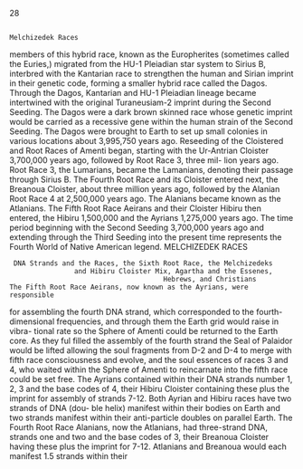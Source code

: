 28 
    
 
                         

                                                                                                                             
                                                                                                                          Melchizedek Races
members of this hybrid race, known as the Europherites (sometimes called the
Euries,) migrated from the HU-1 Pleiadian star system to Sirius B, interbred
with the Kantarian race to strengthen the human and Sirian imprint in their
genetic code, forming a smaller hybrid race called the Dagos.  Through the
Dagos, Kantarian and HU-1 Pleiadian lineage became intertwined with the
original Turaneusiam-2 imprint during the Second Seeding. The Dagos were a
dark brown skinned race whose genetic imprint would be carried as a recessive
gene within the human strain of the Second Seeding. The Dagos were brought
to Earth to set up small colonies in various locations about 3,995,750 years ago.
Reseeding of the Cloistered and Root Races of Amenti began, starting with the
Ur-Antrian Cloister 3,700,000 years ago, followed by Root Race 3, three mil-
lion years ago. Root Race 3, the Lumarians, became the Lamanians,  denoting
their passage through Sirius B. The Fourth Root Race and its Cloister entered
next, the Breanoua Cloister, about three million years ago, followed by the
Alanian Root Race 4 at 2,500,000 years ago. The Alanians became known as
the Atlanians. The Fifth Root Race Aeirans and their Cloister Hibiru then
entered, the Hibiru 1,500,000 and the Ayrians 1,275,000 years ago. The time
period beginning with the Second Seeding 3,700,000 years ago and extending
through the Third Seeding into the present time represents the Fourth World
of Native American legend.                                                                                                                                     MELCHIZEDEK RACES  
      
     DNA Strands and the Races, the Sixth Root Race, the Melchizedeks  
                    and Hibiru Cloister Mix, Agartha and the Essenes,  
                                          Hebrews, and Christians  
    The Fifth Root Race Aeirans, now known as the Ayrians, were responsible
for assembling the fourth DNA strand, which corresponded to the fourth-
dimensional frequencies, and through them the Earth grid would raise in vibra-
tional rate so the Sphere of Amenti could be returned to the Earth core. As
they ful filled the assembly of the fourth strand the Seal of Palaidor would be
lifted allowing the soul fragments from D-2 and D-4 to merge with fifth race
consciousness and evolve, and the soul essences of races 3 and 4, who waited
within the Sphere of Amenti to reincarnate into the fifth race could be set free.
The Ayrians contained within their DNA strands number 1, 2, 3 and the base
codes of 4, their Hibiru Cloister containing these plus the imprint for assembly
of strands 7-12. Both Ayrian and Hibiru races have two strands of DNA (dou-
ble helix) manifest within their bodies on Earth and two strands manifest
within their anti-particle doubles on parallel Earth. The Fourth Root Race
Alanians, now the Atlanians,  had three-strand DNA, strands one and two and
the base codes of 3, their Breanoua Cloister having these plus the imprint for
7-12. Atlanians and Breanoua would each manifest 1.5 strands within their